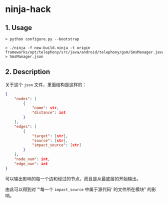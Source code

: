 # ninja-hack

## 1. Usage

```shell
> python configure.py --bootstrap
```

```shell
> ./ninja -f new-build.ninja -t origin frameworks/opt/telephony/src/java/android/telephony/gsm/SmsManager.java > SmsManager.json
```

## 2. Description

关于这个 `json` 文件，里面结构是这样的：

```json
{
    "nodes": [
        {
            "name": str,
            "distance": int
        }
    ],
    "edges": [
        {
            "target": [str],
            "source": [str],
            "impact_source": [str]
        }
    ],
    "node_num": int,
    "edge_nun": int
}
```

可以输出影响的每一个边和经过的节点，而且是从最底层的开始输出。

由此可以得到对 “‘每一个 `impact_source` 中属于源代码’ 的文件所在模块” 的影响。
